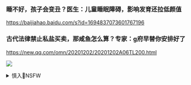 ### 睡不好，孩子会变丑？医生：儿童睡眠障碍，影响发育还拉低颜值
<https://baijiahao.baidu.com/s?id=1694837073601767196>

### 古代法律禁止私盐买卖，那咸鱼怎么算？专家：g府早替你安排好了
<https://new.qq.com/omn/20201202/20201202A06TL200.html>

![](https://inews.gtimg.com/newsapp_bt/0/12851994425/)

<details><summary>慎入🔞NSFW</summary>

Not Safe For Work
<img src="https://upload.wikimedia.org/wikipedia/commons/thumb/d/d3/Biohazard_Symbol_Specification.png/210px-Biohazard_Symbol_Specification.png">

<details><summary><b>风险自理Use At Your Own Risk🈲</summary>


### 古代法律禁止私盐买卖，那咸鱼怎么算？专家：g府早替你安排好了
<https://new.qq.com/omn/20201202/20201202A06TL200.html>


</details>
</details>
